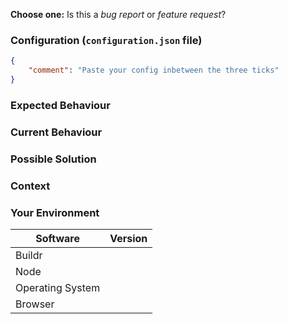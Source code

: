 <!--
Thanks for creating an issue! Before you submit, please read the following:

Search open/closed issues before submitting since someone might have asked the same thing before!
-->

**Choose one:** Is this a _bug report_ or _feature request_?

<!-- Provide a general summary of the issue in the title above -->

### Configuration (`configuration.json` file)

<!-- If you're describing a bug, paste your configuration.json file below. Remember to censor sensitive information. -->

```json
{
    "comment": "Paste your config inbetween the three ticks"
}
```

### Expected Behaviour

<!-- If you're describing a bug, tell us what should happen -->
<!-- If you're suggesting a change/improvement, tell us how it should work -->

### Current Behaviour

<!-- If you're describing a bug, tell us what happens instead of the expected behaviour -->
<!-- If you're seeing an error, please include the full error message and stack trace -->
<!-- If you're suggesting a change/improvement, explain the difference from the current behaviour -->

### Possible Solution

<!-- Not obligatory, but suggest a fix/reason for the bug, or ideas how to implement the change or improvement -->

### Context

<!-- How has this issue affected you? What are you trying to accomplish? -->
<!-- Providing context helps us come up with a solution that is most useful in the real world. -->

### Your Environment

<!-- Include as many relevant details about the environment you experienced the bug in -->

| Software         | Version |
| ---------------- | ------- |
| Buildr           | 
| Node             | 
| Operating System | 
| Browser          |